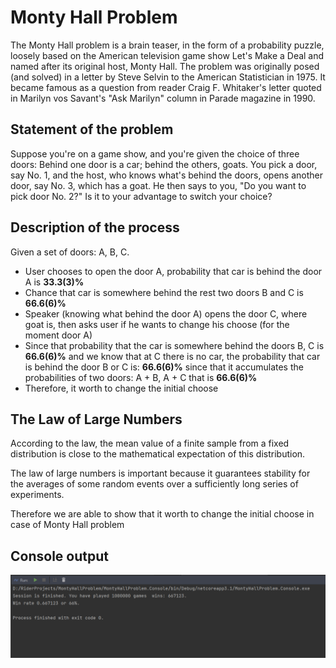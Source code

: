 # Monty Hall Problem

The Monty Hall problem is a brain teaser, in the form of a probability puzzle, loosely based on the American television
game show Let's Make a Deal and named after its original host, Monty Hall. The problem was originally posed (and solved)
in a letter by Steve Selvin to the American Statistician in 1975. It became famous as a question from reader Craig
F. Whitaker's letter quoted in Marilyn vos Savant's "Ask Marilyn" column in Parade magazine in 1990.

## Statement of the problem

Suppose you're on a game show, and you're given the choice of three doors: Behind one door is a car; behind the others,
goats. You pick a door, say No. 1, and the host, who knows what's behind the doors, opens another door, say No. 3, which
has a goat. He then says to you, "Do you want to pick door No. 2?" Is it to your advantage to switch your choice?

## Description of the process

Given a set of doors: A, B, C.

- User chooses to open the door A, probability that car is behind the door A is **33.3(3)%**
- Chance that car is somewhere behind the rest two doors B and C is **66.6(6)%**
- Speaker (knowing what behind the door A) opens the door C, where goat is, then asks user if he wants to change his
  choose (for the moment door A)
- Since that probability that the car is somewhere behind the doors B, C is **66.6(6)%** and we know that at C there is
  no car, the probability that car is
  behind the door B or C is: **66.6(6)%** since that it accumulates the probabilities of two doors: A + B, A + C that
  is **66.6(6)%**
- Therefore, it worth to change the initial choose

## The Law of Large Numbers

According to the law, the mean value of a finite sample from a fixed distribution is close to the mathematical
expectation of this distribution.

The law of large numbers is important because it guarantees stability for the averages of some random events over a
sufficiently long series of experiments.

Therefore we are able to show that it worth to change the initial choose in case of Monty Hall problem

## Console output

![Console output](img/ConsoleOutput.PNG "Console output of the 1 million games.")



